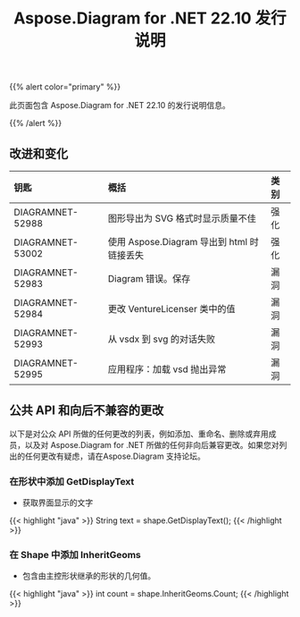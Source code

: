 ﻿---
title: Aspose.Diagram for .NET 22.10 发行说明
type: docs
weight: 18
url: /zh/net/aspose-diagram-for-net-22-10-release-notes/
---
{{% alert color="primary" %}} 

此页面包含 Aspose.Diagram for .NET 22.10 的发行说明信息。

{{% /alert %}} 
## **改进和变化**

|**钥匙**|**概括**|**类别**|
|:- |:- |:- |
|DIAGRAMNET-52988|图形导出为 SVG 格式时显示质量不佳|强化|
|DIAGRAMNET-53002|使用 Aspose.Diagram 导出到 html 时链接丢失|强化|
|DIAGRAMNET-52983|Diagram 错误。保存|漏洞|
|DIAGRAMNET-52984|更改 VentureLicenser 类中的值|漏洞|
|DIAGRAMNET-52993|从 vsdx 到 svg 的对话失败|漏洞|
|DIAGRAMNET-52995|应用程序：加载 vsd 抛出异常|漏洞|

## **公共 API 和向后不兼容的更改**
以下是对公众 API 所做的任何更改的列表，例如添加、重命名、删除或弃用成员，以及对 Aspose.Diagram for .NET 所做的任何非向后兼容更改。如果您对列出的任何更改有疑虑，请在Aspose.Diagram 支持论坛。

### **在形状中添加 GetDisplayText**
- 获取界面显示的文字

{{< highlight "java" >}}
String text = shape.GetDisplayText();
{{< /highlight >}}

### **在 Shape 中添加 InheritGeoms**
- 包含由主控形状继承的形状的几何值。

{{< highlight "java" >}}
int count = shape.InheritGeoms.Count;
{{< /highlight >}}